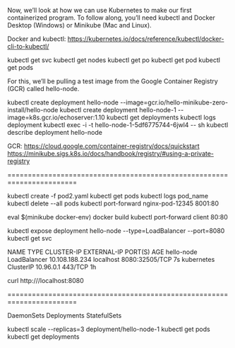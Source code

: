 Now, we’ll look at how we can use Kubernetes to make our first containerized program. To follow along, you’ll need kubectl and Docker Desktop (Windows) or Minikube (Mac and Linux).


Docker and kubectl:
https://kubernetes.io/docs/reference/kubectl/docker-cli-to-kubectl/

kubectl get svc
kubectl get nodes
kubectl get po
kubectl get pod
kubectl get pods


For this, we’ll be pulling a test image from the Google Container Registry (GCR) called hello-node.

kubectl create deployment hello-node --image=gcr.io/hello-minikube-zero-install/hello-node
kubectl create deployment hello-node-1 --image=k8s.gcr.io/echoserver:1.10
kubectl get deployments
kubectl logs deployment
kubectl exec -i -t hello-node-1-5df6775744-6jwl4 -- sh
kubectl describe deployment hello-node

GCR:
https://cloud.google.com/container-registry/docs/quickstart
https://minikube.sigs.k8s.io/docs/handbook/registry/#using-a-private-registry

=======================================================================

kubectl create -f pod2.yaml
kubectl get pods
kubectl logs pod_name
kubectl delete --all pods
kubectl port-forward nginx-pod-12345 8001:80


eval $(minikube docker-env)
docker build
kubectl port-forward client 80:80


kubectl expose deployment hello-node --type=LoadBalancer --port=8080
kubectl get svc

NAME       TYPE         CLUSTER-IP     EXTERNAL-IP  PORT(S)         AGE
hello-node LoadBalancer 10.108.188.234 localhost    8080:32505/TCP  7s
kubernetes ClusterIP    10.96.0.1      <none>       443/TCP         1h

curl http:///localhost:8080


=======================================================================

DaemonSets
Deployments
StatefulSets

kubectl scale --replicas=3 deployment/hello-node-1
kubectl get pods
kubectl get deployments
